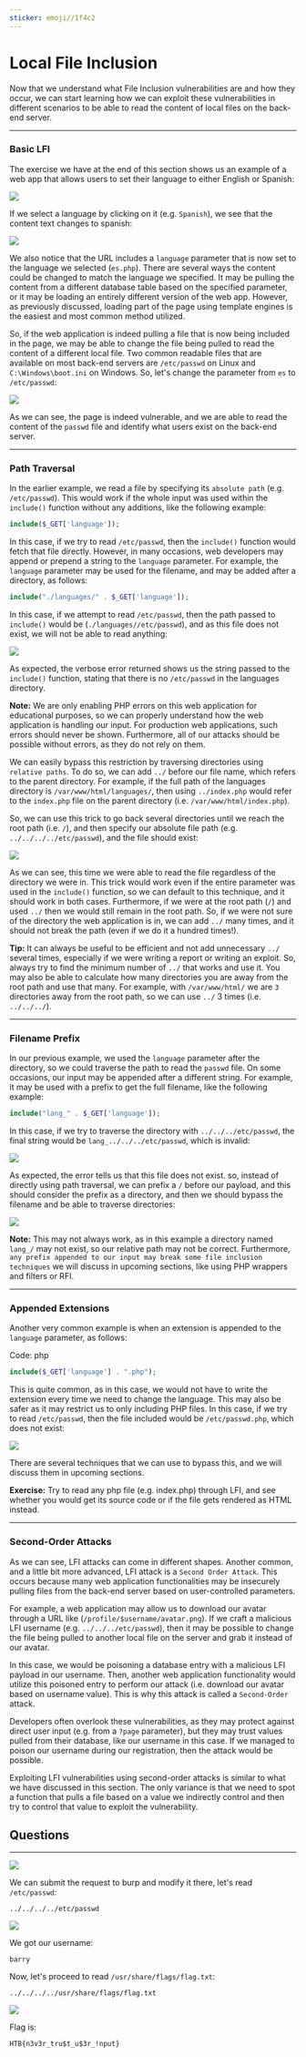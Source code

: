 ```yaml
---
sticker: emoji//1f4c2
---
```


# Local File Inclusion

Now that we understand what File Inclusion vulnerabilities are and how they occur, we can start learning how we can exploit these vulnerabilities in different scenarios to be able to read the content of local files on the back-end server.

***

### Basic LFI

The exercise we have at the end of this section shows us an example of a web app that allows users to set their language to either English or Spanish:

&#x20; &#x20;

![](https://academy.hackthebox.com/storage/modules/23/basic_lfi_lang.png)

If we select a language by clicking on it (e.g. `Spanish`), we see that the content text changes to spanish:

&#x20; &#x20;

![](https://academy.hackthebox.com/storage/modules/23/basic_lfi_es.png)

We also notice that the URL includes a `language` parameter that is now set to the language we selected (`es.php`). There are several ways the content could be changed to match the language we specified. It may be pulling the content from a different database table based on the specified parameter, or it may be loading an entirely different version of the web app. However, as previously discussed, loading part of the page using template engines is the easiest and most common method utilized.

So, if the web application is indeed pulling a file that is now being included in the page, we may be able to change the file being pulled to read the content of a different local file. Two common readable files that are available on most back-end servers are `/etc/passwd` on Linux and `C:\Windows\boot.ini` on Windows. So, let's change the parameter from `es` to `/etc/passwd`:

&#x20; &#x20;

![](https://academy.hackthebox.com/storage/modules/23/basic_lfi_lang_passwd.png)

As we can see, the page is indeed vulnerable, and we are able to read the content of the `passwd` file and identify what users exist on the back-end server.

***

### Path Traversal

In the earlier example, we read a file by specifying its `absolute path` (e.g. `/etc/passwd`). This would work if the whole input was used within the `include()` function without any additions, like the following example:

```php
include($_GET['language']);
```

In this case, if we try to read `/etc/passwd`, then the `include()` function would fetch that file directly. However, in many occasions, web developers may append or prepend a string to the `language` parameter. For example, the `language` parameter may be used for the filename, and may be added after a directory, as follows:

```php
include("./languages/" . $_GET['language']);
```

In this case, if we attempt to read `/etc/passwd`, then the path passed to `include()` would be (`./languages//etc/passwd`), and as this file does not exist, we will not be able to read anything:

&#x20; &#x20;

![](https://academy.hackthebox.com/storage/modules/23/traversal_passwd_failed.png)

As expected, the verbose error returned shows us the string passed to the `include()` function, stating that there is no `/etc/passwd` in the languages directory.

**Note:** We are only enabling PHP errors on this web application for educational purposes, so we can properly understand how the web application is handling our input. For production web applications, such errors should never be shown. Furthermore, all of our attacks should be possible without errors, as they do not rely on them.

We can easily bypass this restriction by traversing directories using `relative paths`. To do so, we can add `../` before our file name, which refers to the parent directory. For example, if the full path of the languages directory is `/var/www/html/languages/`, then using `../index.php` would refer to the `index.php` file on the parent directory (i.e. `/var/www/html/index.php`).

So, we can use this trick to go back several directories until we reach the root path (i.e. `/`), and then specify our absolute file path (e.g. `../../../../etc/passwd`), and the file should exist:

&#x20; &#x20;

![](https://academy.hackthebox.com/storage/modules/23/traversal_passwd.png)

As we can see, this time we were able to read the file regardless of the directory we were in. This trick would work even if the entire parameter was used in the `include()` function, so we can default to this technique, and it should work in both cases. Furthermore, if we were at the root path (`/`) and used `../` then we would still remain in the root path. So, if we were not sure of the directory the web application is in, we can add `../` many times, and it should not break the path (even if we do it a hundred times!).

**Tip:** It can always be useful to be efficient and not add unnecessary `../` several times, especially if we were writing a report or writing an exploit. So, always try to find the minimum number of `../` that works and use it. You may also be able to calculate how many directories you are away from the root path and use that many. For example, with `/var/www/html/` we are `3` directories away from the root path, so we can use `../` 3 times (i.e. `../../../`).

***

### Filename Prefix

In our previous example, we used the `language` parameter after the directory, so we could traverse the path to read the `passwd` file. On some occasions, our input may be appended after a different string. For example, it may be used with a prefix to get the full filename, like the following example:

```php
include("lang_" . $_GET['language']);
```

In this case, if we try to traverse the directory with `../../../etc/passwd`, the final string would be `lang_../../../etc/passwd`, which is invalid:

&#x20; &#x20;

![](https://academy.hackthebox.com/storage/modules/23/lfi_another_example1.png)

As expected, the error tells us that this file does not exist. so, instead of directly using path traversal, we can prefix a `/` before our payload, and this should consider the prefix as a directory, and then we should bypass the filename and be able to traverse directories:

&#x20; &#x20;

![](https://academy.hackthebox.com/storage/modules/23/lfi_another_example_passwd1.png)

**Note:** This may not always work, as in this example a directory named `lang_/` may not exist, so our relative path may not be correct. Furthermore, `any prefix appended to our input may break some file inclusion techniques` we will discuss in upcoming sections, like using PHP wrappers and filters or RFI.

***

### Appended Extensions

Another very common example is when an extension is appended to the `language` parameter, as follows:

Code: php

```php
include($_GET['language'] . ".php");
```

This is quite common, as in this case, we would not have to write the extension every time we need to change the language. This may also be safer as it may restrict us to only including PHP files. In this case, if we try to read `/etc/passwd`, then the file included would be `/etc/passwd.php`, which does not exist:

&#x20; &#x20;

![](https://academy.hackthebox.com/storage/modules/23/lfi_extension_failed.png)

There are several techniques that we can use to bypass this, and we will discuss them in upcoming sections.

**Exercise:** Try to read any php file (e.g. index.php) through LFI, and see whether you would get its source code or if the file gets rendered as HTML instead.

***

### Second-Order Attacks

As we can see, LFI attacks can come in different shapes. Another common, and a little bit more advanced, LFI attack is a `Second Order Attack`. This occurs because many web application functionalities may be insecurely pulling files from the back-end server based on user-controlled parameters.

For example, a web application may allow us to download our avatar through a URL like (`/profile/$username/avatar.png`). If we craft a malicious LFI username (e.g. `../../../etc/passwd`), then it may be possible to change the file being pulled to another local file on the server and grab it instead of our avatar.

In this case, we would be poisoning a database entry with a malicious LFI payload in our username. Then, another web application functionality would utilize this poisoned entry to perform our attack (i.e. download our avatar based on username value). This is why this attack is called a `Second-Order` attack.

Developers often overlook these vulnerabilities, as they may protect against direct user input (e.g. from a `?page` parameter), but they may trust values pulled from their database, like our username in this case. If we managed to poison our username during our registration, then the attack would be possible.

Exploiting LFI vulnerabilities using second-order attacks is similar to what we have discussed in this section. The only variance is that we need to spot a function that pulls a file based on a value we indirectly control and then try to control that value to exploit the vulnerability.

## Questions

***

![](Pasted%20image%2020250218141645.png)

We can submit the request to burp and modify it there, let's read `/etc/passwd`:

```
../../../../etc/passwd
```

![](Pasted%20image%2020250218141916.png)

We got our username:

```
barry
```

Now, let's proceed to read `/usr/share/flags/flag.txt`:

```
../../../../usr/share/flags/flag.txt
```

![](Pasted%20image%2020250218142020.png)

Flag is:

```
HTB{n3v3r_tru$t_u$3r_!nput}
```
